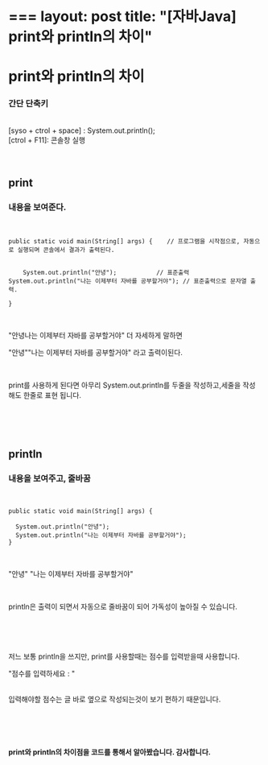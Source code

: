 ===
layout: post
title:  "[자바Java] print와 println의 차이"
===

# print와 println의 차이 #




### 간단 단축키 ##
<br/>
[syso + ctrol + space] : System.out.println();<br/>
[ctrol + F11]: 콘솔창 실행
<br/><br/><br/>

## print ##
### 내용을 보여준다. ###
<br/>



	public static void main(String[] args) {    // 프로그램을 시작점으로, 자동으로 실행되며 콘솔에서 결과가 출력된다.	
	
		
	 	System.out.println("안녕");           // 표준출력
    System.out.println("나는 이제부터 자바를 공부할거야"); // 표준출력으로 문자열 출력.
		
	}





<br/>

"안녕나는 이제부터 자바를 공부할거야" 더 자세하게 말하면 

"안녕""나는 이제부터 자바를 공부할거야" 라고 출력이된다.


<br/>

print를 사용하게 된다면 아무리 System.out.println를 두줄을 작성하고,세줄을 작성해도 한줄로 표현 됩니다.

<br/><br/><br/>

## println ##
### 내용을 보여주고, 줄바꿈 ###
<br/>




	public static void main(String[] args) {   
	
      System.out.println("안녕");  
      System.out.println("나는 이제부터 자바를 공부할거야"); 
  	}




<br/>





"안녕"
"나는 이제부터 자바를 공부할거야"

<br/>

println은 출력이 되면서 자동으로 줄바꿈이 되어 가독성이 높아질 수 있습니다. 

<br/><br/><br/>



저느 보통 println을 쓰지만, print를 사용할때는 점수를 입력받을때 사용합니다.
<br/>

"점수를 입력하세요 : "

<br/>
입력해야할 점수는 글 바로 옆으로 작성되는것이 보기 편하기 때문입니다.

<br/><br/><br/>

#### print와 println의 차이점을 코드를 통해서 알아봤습니다. 감사합니다. ####
